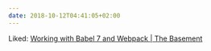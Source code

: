 ```yaml
---
date: 2018-10-12T04:41:05+02:00
---
```


Liked: [Working with Babel 7 and Webpack | The Basement](https://www.thebasement.be/working-with-babel-7-and-webpack/)
